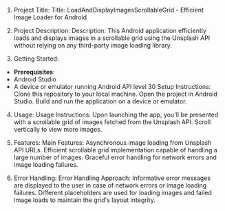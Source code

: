 1. Project Title:
Title: LoadAndDisplayImagesScrollableGrid - Efficient Image Loader for Android

2. Project Description:
Description: This Android application efficiently loads and displays images in a scrollable grid using the Unsplash API without relying on any third-party image loading library.


3. Getting Started:
 - **Prerequisites**: 
 - Android Studio
 - A device or emulator running Android API level 30 
Setup Instructions:
Clone this repository to your local machine.
Open the project in Android Studio.
Build and run the application on a device or emulator.


4. Usage:
Usage Instructions:
Upon launching the app, you'll be presented with a scrollable grid of images fetched from the Unsplash API.
Scroll vertically to view more images.


5. Features:
Main Features:
Asynchronous image loading from Unsplash API URLs.
Efficient scrollable grid implementation capable of handling a large number of images.
Graceful error handling for network errors and image loading failures.


6. Error Handling:
Error Handling Approach:
Informative error messages are displayed to the user in case of network errors or image loading failures.
Different placeholders are used for loading images and failed image loads to maintain the grid's layout integrity.

